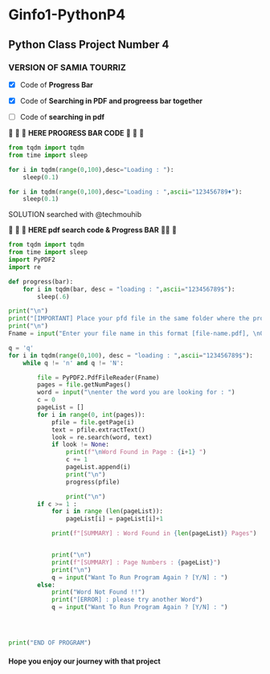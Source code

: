 # Ginfo1-PythonP4
## Python Class Project Number 4
### VERSION OF SAMIA TOURRIZ

- [x] Code of  **Progress Bar**
- [x] Code of **Searching in PDF and progreess bar together**
- [ ] Code of **searching in pdf** 


:battery: :battery: :battery:
__HERE PROGRESS BAR CODE__
:battery: :battery: :battery:
```python
from tqdm import tqdm
from time import sleep

for i in tqdm(range(0,100),desc="Loading : "):
    sleep(0.1)

for i in tqdm(range(0,100),desc="Loading : ",ascii="123456789♦"):
    sleep(0.1)
```

SOLUTION searched with @techmouhib 

:closed_book: :battery: :page_with_curl:
__HERE pdf search code & Progress BAR__
:closed_book::battery: :page_with_curl:

```python
from tqdm import tqdm
from time import sleep
import PyPDF2
import re

def progress(bar):
    for i in tqdm(bar, desc = "loading : ",ascii="123456789$"):
        sleep(.6)

print("\n")
print("[IMPORTANT] Place your pfd file in the same folder where the program is !!!! ")
print("\n")
Fname = input("Enter your file name in this format [file-name.pdf], \nOr use the default PDF named [cours.pdf] : ")

q = 'q'
for i in tqdm(range(0,100), desc = "loading : ",ascii="123456789$"):
    while q != 'n' and q != 'N':

        file = PyPDF2.PdfFileReader(Fname)
        pages = file.getNumPages()
        word = input("\nenter the word you are looking for : ")
        c = 0
        pageList = []
        for i in range(0, int(pages)):
            pfile = file.getPage(i)
            text = pfile.extractText()
            look = re.search(word, text)
            if look != None:
                print(f"\nWord Found in Page : {i+1} ")
                c += 1
                pageList.append(i)
                print("\n")
                progress(pfile)

                print("\n")
        if c >= 1 :
            for i in range (len(pageList)):
                pageList[i] = pageList[i]+1

            print(f"[SUMMARY] : Word Found in {len(pageList)} Pages")


            print("\n")
            print(f"[SUMMARY] : Page Numbers : {pageList}")
            print("\n")
            q = input("Want To Run Program Again ? [Y/N] : ")
        else:
            print("Word Not Found !!")
            print("[ERROR] : please try another Word")
            q = input("Want To Run Program Again ? [Y/N] : ")




print("END OF PROGRAM")
```

#### Hope you enjoy our journey with that project
